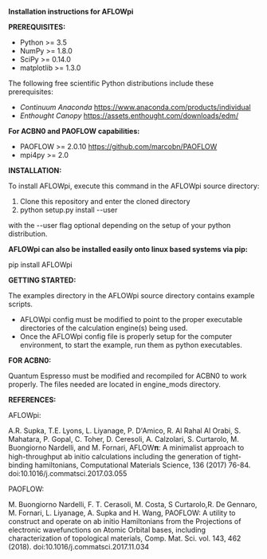 **Installation instructions for AFLOWpi**

**PREREQUISITES:**

- Python     >= 3.5 
- NumPy      >= 1.8.0
- SciPy      >= 0.14.0
- matplotlib >= 1.3.0

The following free scientific Python distributions include these prerequisites:

- *Continuum Anaconda*
https://www.anaconda.com/products/individual
- *Enthought Canopy*
https://assets.enthought.com/downloads/edm/

**For ACBN0 and PAOFLOW capabilities:**

- PAOFLOW >= 2.0.10
https://github.com/marcobn/PAOFLOW
- mpi4py >= 2.0

**INSTALLATION:**

To install AFLOWpi, execute this command in the AFLOWpi source directory:

1. Clone this repository and enter the cloned directory
2. python setup.py install --user

with the --user flag optional depending on the setup of your python distribution.

**AFLOWpi can also be installed easily onto linux based systems via pip:**

pip install AFLOWpi

**GETTING STARTED:**
 
The examples directory in the AFLOWpi source directory contains example scripts. 
- AFLOWpi config must be modified to point to the proper executable directories of the calculation engine(s) being used. 
- Once the AFLOWpi config file is properly setup for the computer environment, to start the example, run them as python executables. 


**FOR ACBN0:**

Quantum Espresso must be modified and recompiled for ACBN0 to work properly. The files needed are located in engine_mods directory. 

**REFERENCES:**

AFLOWpi:

A.R. Supka, T.E. Lyons, L. Liyanage, P. D'Amico, R. Al Rahal Al Orabi, S. Mahatara, P. Gopal, C. Toher, D. Ceresoli, A. Calzolari, S. Curtarolo, M. Buongiorno Nardelli, and M. Fornari, AFLOW𝛑: A minimalist approach to high-throughput ab initio calculations including the generation of tight-binding hamiltonians, Computational Materials Science, 136 (2017) 76-84. doi:10.1016/j.commatsci.2017.03.055

PAOFLOW:

M. Buongiorno Nardelli, F. T. Cerasoli, M. Costa, S Curtarolo,R. De Gennaro, M. Fornari, L. Liyanage, A. Supka and H. Wang, PAOFLOW: A utility to construct and operate on ab initio Hamiltonians from the Projections of electronic wavefunctions on Atomic Orbital bases, including characterization of topological materials, Comp. Mat. Sci. vol. 143, 462 (2018). doi:10.1016/j.commatsci.2017.11.034
